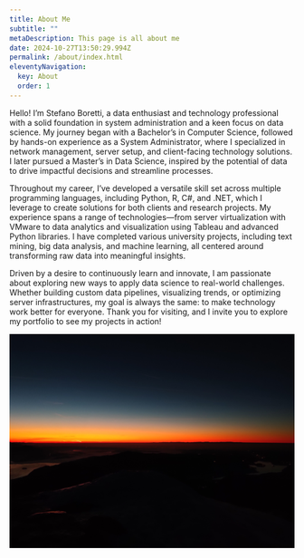 ```yaml
---
title: About Me
subtitle: ""
metaDescription: This page is all about me
date: 2024-10-27T13:50:29.994Z
permalink: /about/index.html
eleventyNavigation:
  key: About
  order: 1
---
```

Hello! I’m Stefano Boretti, a data enthusiast and technology professional with a solid foundation in system administration and a keen focus on data science. My journey began with a Bachelor’s in Computer Science, followed by hands-on experience as a System Administrator, where I specialized in network management, server setup, and client-facing technology solutions. I later pursued a Master’s in Data Science, inspired by the potential of data to drive impactful decisions and streamline processes.

Throughout my career, I’ve developed a versatile skill set across multiple programming languages, including Python, R, C#, and .NET, which I leverage to create solutions for both clients and research projects. My experience spans a range of technologies—from server virtualization with VMware to data analytics and visualization using Tableau and advanced Python libraries. I have completed various university projects, including text mining, big data analysis, and machine learning, all centered around transforming raw data into meaningful insights.

Driven by a desire to continuously learn and innovate, I am passionate about exploring new ways to apply data science to real-world challenges. Whether building custom data pipelines, visualizing trends, or optimizing server infrastructures, my goal is always the same: to make technology work better for everyone. Thank you for visiting, and I invite you to explore my portfolio to see my projects in action!

![sunrise](/src/assets/img/img_20220102_072359.jpeg "sunrise")